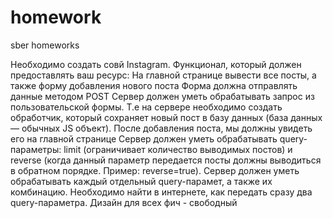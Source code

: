 # homework
sber homeworks

Необходимо создать совй Instagram. Функционал, который должен предоставлять ваш ресурс:
На главной странице вывести все посты, а также форму добавления нового поста
Форма должна отправлять данные методом POST
Сервер должен уметь обрабатывать запрос из пользовательской формы. Т.е на сервере необходимо создать обработчик, который сохраняет новый пост в базу данных (база данных — обычных JS объект). После добавления поста, мы должны увидеть его на главной странице
Сервер должен уметь обрабатывать query-параметры: limit (ограничивает количество выводимых постов) и reverse (когда данный параметр передается посты должны выводиться в обратном порядке. Пример: reverse=true). Сервер должен уметь обрабатывать каждый отдельный query-парамет, а также их комбинацию. Необходимо найти в интернете, как передать сразу два query-параметра.
Дизайн для всех фич - свободный

